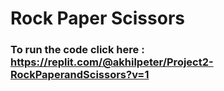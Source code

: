 # Rock Paper Scissors

### To run the code click here : https://replit.com/@akhilpeter/Project2-RockPaperandScissors?v=1
